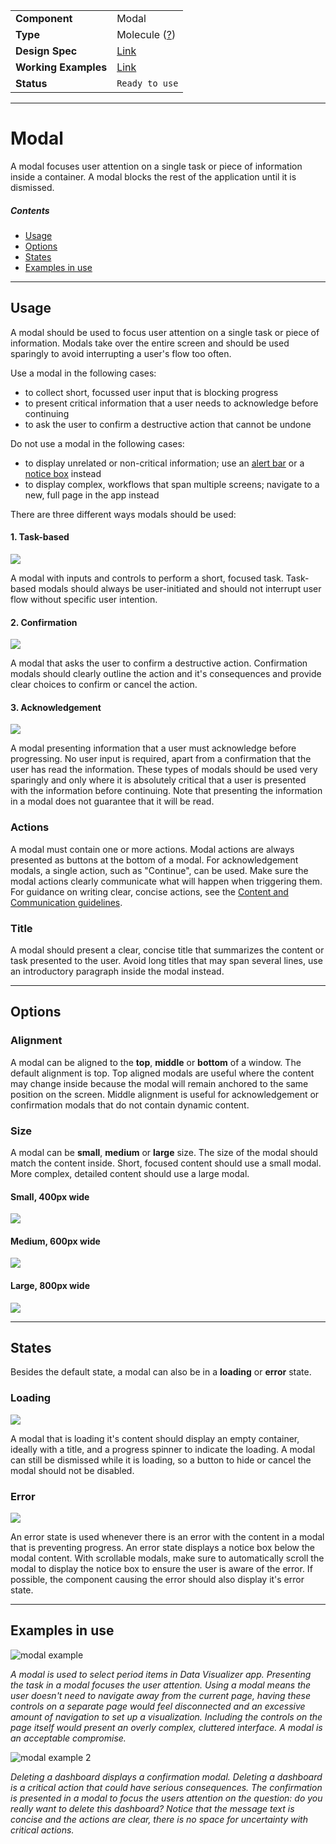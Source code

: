 |                      |                                                                      |
| -------------------- | -------------------------------------------------------------------- |
| **Component**        | Modal                                                                |
| **Type**             | Molecule ([?](http://atomicdesign.bradfrost.com/chapter-2/))         |
| **Design Spec**      | [Link](https://sketch.cloud/s/DwkDk/a/PbWMjx)                        |
| **Working Examples** | [Link](https://ui.dhis2.nu/demo/?path=/story/modal--default-content) |
| **Status**           | `Ready to use`                                                       |

---

# Modal

A modal focuses user attention on a single task or piece of information inside a container. A modal blocks the rest of the application until it is dismissed.

##### Contents

- [Usage](#usage)
- [Options](#options)
- [States](#states)
- [Examples in use](#examples-in-use)

---

## Usage

A modal should be used to focus user attention on a single task or piece of information. Modals take over the entire screen and should be used sparingly to avoid interrupting a user's flow too often.

Use a modal in the following cases:

- to collect short, focussed user input that is blocking progress
- to present critical information that a user needs to acknowledge before continuing
- to ask the user to confirm a destructive action that cannot be undone

Do not use a modal in the following cases:

- to display unrelated or non-critical information; use an [alert bar](./alertbar.md) or a [notice box](./notice-box.md) instead
- to display complex, workflows that span multiple screens; navigate to a new, full page in the app instead

There are three different ways modals should be used:

#### 1. **Task-based**

![](../images/modal-task.png)

A modal with inputs and controls to perform a short, focused task. Task-based modals should always be user-initiated and should not interrupt user flow without specific user intention.

#### 2. **Confirmation**

![](../images/modal-confirmation.png)

A modal that asks the user to confirm a destructive action. Confirmation modals should clearly outline the action and it's consequences and provide clear choices to confirm or cancel the action.

#### 3. **Acknowledgement**

![](../images/modal-acknowledge.png)

A modal presenting information that a user must acknowledge before progressing. No user input is required, apart from a confirmation that the user has read the information. These types of modals should be used very sparingly and only where it is absolutely critical that a user is presented with the information before continuing. Note that presenting the information in a modal does not guarantee that it will be read.

### Actions

A modal must contain one or more actions. Modal actions are always presented as buttons at the bottom of a modal. For acknowledgement modals, a single action, such as "Continue", can be used. Make sure the modal actions clearly communicate what will happen when triggering them. For guidance on writing clear, concise actions, see the [Content and Communication guidelines](../principles/content-communication.md).

### Title

A modal should present a clear, concise title that summarizes the content or task presented to the user. Avoid long titles that may span several lines, use an introductory paragraph inside the modal instead.

---

## Options

### Alignment

A modal can be aligned to the **top**, **middle** or **bottom** of a window. The default alignment is top. Top aligned modals are useful where the content may change inside because the modal will remain anchored to the same position on the screen. Middle alignment is useful for acknowledgement or confirmation modals that do not contain dynamic content.

### Size

A modal can be **small**, **medium** or **large** size. The size of the modal should match the content inside. Short, focused content should use a small modal. More complex, detailed content should use a large modal.

#### Small, 400px wide

![](../images/modal-small.jpg)

#### Medium, 600px wide

![](../images/modal-medium.jpg)

#### Large, 800px wide

![](../images/modal-large.jpg)

---

## States

Besides the default state, a modal can also be in a **loading** or **error** state.

### Loading

![](../images/modal-loading.png)

A modal that is loading it's content should display an empty container, ideally with a title, and a progress spinner to indicate the loading. A modal can still be dismissed while it is loading, so a button to hide or cancel the modal should not be disabled.

### Error

![](../images/modal-error.png)

An error state is used whenever there is an error with the content in a modal that is preventing progress. An error state displays a notice box below the modal content. With scrollable modals, make sure to automatically scroll the modal to display the notice box to ensure the user is aware of the error. If possible, the component causing the error should also display it's error state.

---

## Examples in use

![modal example](../images/modal-example-1.png)

_A modal is used to select period items in Data Visualizer app. Presenting the task in a modal focuses the user attention. Using a modal means the user doesn't need to navigate away from the current page, having these controls on a separate page would feel disconnected and an excessive amount of navigation to set up a visualization. Including the controls on the page itself would present an overly complex, cluttered interface. A modal is an acceptable compromise._

![modal example 2](../images/modal-example-2.png)

_Deleting a dashboard displays a confirmation modal. Deleting a dashboard is a critical action that could have serious consequences. The confirmation is presented in a modal to focus the users attention on the question: do you really want to delete this dashboard? Notice that the message text is concise and the actions are clear, there is no space for uncertainty with critical actions._
